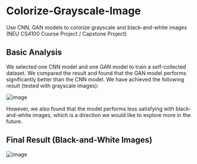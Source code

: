 # Colorize-Grayscale-Image

Use CNN, GAN models to colorize grayscale and black-and-white images (NEU CS4100 Course Project / Capstone Project)

## Basic Analysis

We selected one CNN model and one GAN model to train a self-collected dataset. We compared the result and found that the GAN model performs significantly better than the CNN model. We have achieved the following result (tested with grayscale images):

![image](https://user-images.githubusercontent.com/50370453/230510643-1c51b97b-e0d2-44be-b7f0-ba0b3b25f894.png)

However, we also found that the model performs less satisfying with black-and-white images, which is a direction we would like to explore more in the future. 

## Final Result (Black-and-White Images)

![image](https://user-images.githubusercontent.com/50370453/230510081-e21f2fa4-d164-4409-acd5-86507d5aed5c.png)
